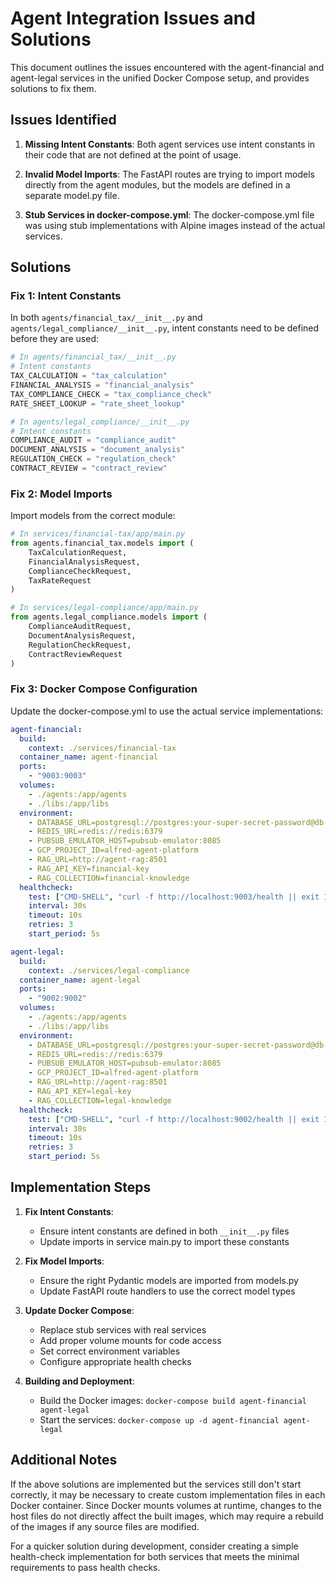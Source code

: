 # Agent Integration Issues and Solutions

This document outlines the issues encountered with the agent-financial and agent-legal services in the unified Docker Compose setup, and provides solutions to fix them.

## Issues Identified

1. **Missing Intent Constants**: Both agent services use intent constants in their code that are not defined at the point of usage.

2. **Invalid Model Imports**: The FastAPI routes are trying to import models directly from the agent modules, but the models are defined in a separate model.py file.

3. **Stub Services in docker-compose.yml**: The docker-compose.yml file was using stub implementations with Alpine images instead of the actual services.

## Solutions

### Fix 1: Intent Constants

In both `agents/financial_tax/__init__.py` and `agents/legal_compliance/__init__.py`, intent constants need to be defined before they are used:

```python
# In agents/financial_tax/__init__.py
# Intent constants
TAX_CALCULATION = "tax_calculation"
FINANCIAL_ANALYSIS = "financial_analysis"
TAX_COMPLIANCE_CHECK = "tax_compliance_check"
RATE_SHEET_LOOKUP = "rate_sheet_lookup"
```

```python
# In agents/legal_compliance/__init__.py
# Intent constants
COMPLIANCE_AUDIT = "compliance_audit"
DOCUMENT_ANALYSIS = "document_analysis"
REGULATION_CHECK = "regulation_check"
CONTRACT_REVIEW = "contract_review"
```

### Fix 2: Model Imports

Import models from the correct module:

```python
# In services/financial-tax/app/main.py
from agents.financial_tax.models import (
    TaxCalculationRequest,
    FinancialAnalysisRequest,
    ComplianceCheckRequest,
    TaxRateRequest
)
```

```python
# In services/legal-compliance/app/main.py
from agents.legal_compliance.models import (
    ComplianceAuditRequest,
    DocumentAnalysisRequest,
    RegulationCheckRequest,
    ContractReviewRequest
)
```

### Fix 3: Docker Compose Configuration

Update the docker-compose.yml to use the actual service implementations:

```yaml
agent-financial:
  build:
    context: ./services/financial-tax
  container_name: agent-financial
  ports:
    - "9003:9003"
  volumes:
    - ./agents:/app/agents
    - ./libs:/app/libs
  environment:
    - DATABASE_URL=postgresql://postgres:your-super-secret-password@db-postgres:5432/postgres
    - REDIS_URL=redis://redis:6379
    - PUBSUB_EMULATOR_HOST=pubsub-emulator:8085
    - GCP_PROJECT_ID=alfred-agent-platform
    - RAG_URL=http://agent-rag:8501
    - RAG_API_KEY=financial-key
    - RAG_COLLECTION=financial-knowledge
  healthcheck:
    test: ["CMD-SHELL", "curl -f http://localhost:9003/health || exit 1"]
    interval: 30s
    timeout: 10s
    retries: 3
    start_period: 5s
```

```yaml
agent-legal:
  build:
    context: ./services/legal-compliance
  container_name: agent-legal
  ports:
    - "9002:9002"
  volumes:
    - ./agents:/app/agents
    - ./libs:/app/libs
  environment:
    - DATABASE_URL=postgresql://postgres:your-super-secret-password@db-postgres:5432/postgres
    - REDIS_URL=redis://redis:6379
    - PUBSUB_EMULATOR_HOST=pubsub-emulator:8085
    - GCP_PROJECT_ID=alfred-agent-platform
    - RAG_URL=http://agent-rag:8501
    - RAG_API_KEY=legal-key
    - RAG_COLLECTION=legal-knowledge
  healthcheck:
    test: ["CMD-SHELL", "curl -f http://localhost:9002/health || exit 1"]
    interval: 30s
    timeout: 10s
    retries: 3
    start_period: 5s
```

## Implementation Steps

1. **Fix Intent Constants**:
   - Ensure intent constants are defined in both `__init__.py` files
   - Update imports in service main.py to import these constants

2. **Fix Model Imports**:
   - Ensure the right Pydantic models are imported from models.py
   - Update FastAPI route handlers to use the correct model types

3. **Update Docker Compose**:
   - Replace stub services with real services
   - Add proper volume mounts for code access
   - Set correct environment variables
   - Configure appropriate health checks

4. **Building and Deployment**:
   - Build the Docker images: `docker-compose build agent-financial agent-legal`
   - Start the services: `docker-compose up -d agent-financial agent-legal`

## Additional Notes

If the above solutions are implemented but the services still don't start correctly, it may be necessary to create custom implementation files in each Docker container. Since Docker mounts volumes at runtime, changes to the host files do not directly affect the built images, which may require a rebuild of the images if any source files are modified.

For a quicker solution during development, consider creating a simple health-check implementation for both services that meets the minimal requirements to pass health checks.
